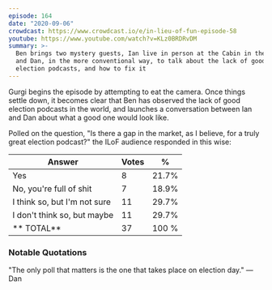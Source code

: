 ```yaml
---
episode: 164
date: "2020-09-06"
crowdcast: https://www.crowdcast.io/e/in-lieu-of-fun-episode-58
youtube: https://www.youtube.com/watch?v=KLz0BRDRvDM
summary: >-
  Ben brings two mystery guests, Ian live in person at the Cabin in the Woods,
  and Dan, in the more conventional way, to talk about the lack of good
  election podcasts, and how to fix it
---
```


Gurgi begins the episode by attempting to eat the camera. Once things settle
down, it becomes clear that Ben has observed the lack of good election podcasts
in the world, and launches a conversation between Ian and Dan about what a good
one would look like.

Polled on the question, "Is there a gap in the market, as I believe, for a
truly great election podcast?" the ILoF audience responded in this wise:

| Answer                       | Votes | %     |
|------------------------------|-------|-------|
| Yes                          | 8     | 21.7% |
| No, you're full of shit      | 7     | 18.9% |
| I think so, but I'm not sure | 11    | 29.7% |
| I don't think so, but maybe  | 11    | 29.7% |
| ** TOTAL**                   | 37    | 100 % |

### Notable Quotations

"The only poll that matters is the one that takes place on election day." —Dan
